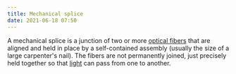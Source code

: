 ```yaml
---
title: Mechanical splice
date: 2021-06-18 07:50
---
```


A mechanical splice is a junction of two or more [optical fibers](2021-06-18--07-49-11Z--optical_fiber.md)
that are aligned and held in place by a self-contained assembly (usually the
size of a large carpenter's nail). The fibers are not permanently joined, just
precisely held together so that [light](2021-06-18--07-51-47Z--light.md) can
pass from one to another.
